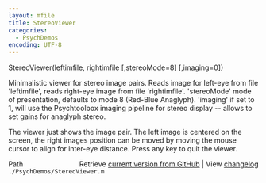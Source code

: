 ```yaml
---
layout: mfile
title: StereoViewer
categories:
  - PsychDemos
encoding: UTF-8
---
```


StereoViewer(leftimfile, rightimfile [,stereoMode=8] [,imaging=0])

Minimalistic viewer for stereo image pairs. Reads image for left-eye from
file 'leftimfile', reads right-eye image from file 'rightimfile'.
'stereoMode' mode of presentation, defaults to mode 8 (Red-Blue
Anaglyph). 'imaging' if set to 1, will use the Psychtoolbox imaging
pipeline for stereo display -- allows to set gains for anaglyph stereo.

The viewer just shows the image pair. The left image is centered on the
screen, the right images position can be moved by moving the mouse cursor
to align for inter-eye distance. Press any key to quit the viewer.


<div class="code_header" style="text-align:right;">
  <span style="float:left;">Path&nbsp;&nbsp;</span> <span class="counter">Retrieve <a href=
  "https://raw.github.com/Psychtoolbox-3/Psychtoolbox-3/beta/./PsychDemos/StereoViewer.m">current version from GitHub</a> | View <a href=
  "https://github.com/Psychtoolbox-3/Psychtoolbox-3/commits/beta/./PsychDemos/StereoViewer.m">changelog</a></span>
</div>
<div class="code">
  <code>./PsychDemos/StereoViewer.m</code>
</div>

